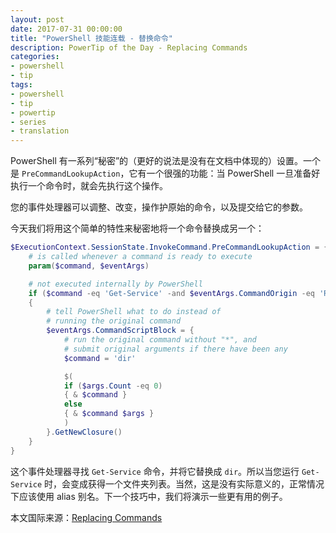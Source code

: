```yaml
---
layout: post
date: 2017-07-31 00:00:00
title: "PowerShell 技能连载 - 替换命令"
description: PowerTip of the Day - Replacing Commands
categories:
- powershell
- tip
tags:
- powershell
- tip
- powertip
- series
- translation
---
```

PowerShell 有一系列“秘密”的（更好的说法是没有在文档中体现的）设置。一个是 `PreCommandLookupAction`，它有一个很强的功能：当 PowerShell 一旦准备好执行一个命令时，就会先执行这个操作。

您的事件处理器可以调整、改变，操作护原始的命令，以及提交给它的参数。

今天我们将用这个简单的特性来秘密地将一个命令替换成另一个：

```powershell
$ExecutionContext.SessionState.InvokeCommand.PreCommandLookupAction = {
    # is called whenever a command is ready to execute
    param($command, $eventArgs)

    # not executed internally by PowerShell
    if ($command -eq 'Get-Service' -and $eventArgs.CommandOrigin -eq 'Runspace')
    {
        # tell PowerShell what to do instead of
        # running the original command
        $eventArgs.CommandScriptBlock = {
            # run the original command without "*", and
            # submit original arguments if there have been any
            $command = 'dir'

            $( 
            if ($args.Count -eq 0)
            { & $command }
            else
            { & $command $args }
            ) 
        }.GetNewClosure()
    }
}
```

这个事件处理器寻找 `Get-Service` 命令，并将它替换成 `dir`。所以当您运行 `Get-Service` 时，会变成获得一个文件夹列表。当然，这是没有实际意义的，正常情况下应该使用 alias 别名。下一个技巧中，我们将演示一些更有用的例子。

<!--more-->
本文国际来源：[Replacing Commands](http://community.idera.com/powershell/powertips/b/tips/posts/replacing-commands)
